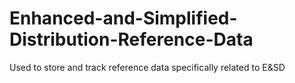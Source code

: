 # Enhanced-and-Simplified-Distribution-Reference-Data
Used to store and track reference data specifically related to E&amp;SD
